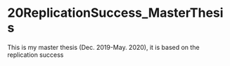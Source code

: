 # 20ReplicationSuccess_MasterThesis
This is my master thesis (Dec. 2019-May. 2020), it is based on the replication success
